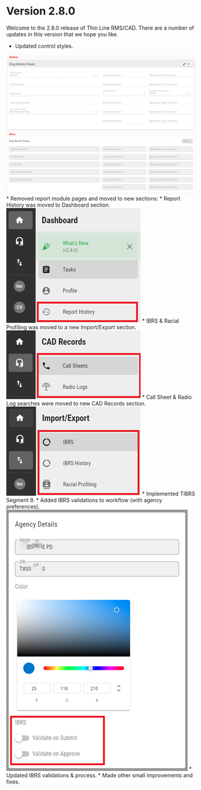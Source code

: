 ﻿# Version 2.8.0

Welcome to the 2.8.0 release of Thin Line RMS/CAD. There are a number of updates in this version that we hope you like.

* Updated control styles.
<img src="NewControlStyle.png" alt="NewControlStyle" width="1000" />
* Removed report module pages and moved to new sections:
 * Report History was moved to Dashboard section.
 <img src="MenuDashboard.png" alt="MenuDashboard" />
 * IBRS & Racial Profiling was moved to a new Import/Export section.
 <img src="MenuCadRecords.png" alt="MenuCadRecords" />
 * Call Sheet & Radio Log searches were moved to new CAD Records section.
 <img src="MenuImportExport.png" alt="MenuImportExport" />
* Implemented TIBRS Segment 9.
* Added IBRS validations to workflow (with agency preferences).
<img src="IbrsSettings.png" alt="IbrsSettings" />
* Updated IBRS validations & process.
* Made other small improvements and fixes.
